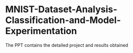 # MNIST-Dataset-Analysis-Classification-and-Model-Experimentation
The PPT contains the detailed project and results obtained
